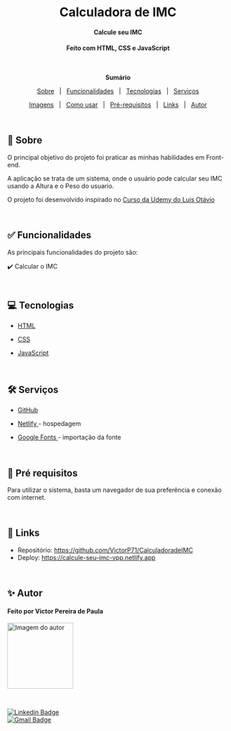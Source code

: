 <h1 align="center">Calculadora de IMC </h1>
<h4 align="center">Calcule seu IMC</h4>
<h4 align="center">Feito com HTML, CSS e JavaScript</h4>

 &#xa0;

**<p align="center">Sumário</p>**
<p align="center">
<a href="#dart-sobre">Sobre</a> &#xa0; | &#xa0;
<a href="#white_check_mark-funcionalidades">Funcionalidades</a> &#xa0; | &#xa0;
<a href="#computer-tecnologias">Tecnologias</a> &#xa0; | &#xa0;
<a href="#hammer_and_wrench-serviços">Serviços</a>
</p>
<p align="center">
<a href="#camera-imagens">Imagens</a> &#xa0; | &#xa0;
<a href="#orange_book-como-usar">Como usar</a> &#xa0; | &#xa0;
<a href="#scroll-pré-requisitos">Pré-requisitos</a> &#xa0; | &#xa0;
<a href="#link-links">Links</a> &#xa0; | &#xa0;
<a href="#sparkles-autor">Autor</a>
</p>

 &#xa0;
 
## :dart: Sobre
<p>O principal objetivo do projeto foi praticar as minhas habilidades em Front-end.</p>
<p>A aplicação se trata de um sistema, onde o usuário pode calcular seu IMC usando a Altura e o Peso do usuario.</p>

O projeto foi desenvolvido inspirado no <a href="https://www.udemy.com/course/curso-de-javascript-moderno-do-basico-ao-avancado/">Curso da Udemy do Luis Otávio</a> 

&#xa0;

## :white_check_mark: Funcionalidades
As principais funcionalidades do projeto são:

✔️ Calcular o IMC 

&#xa0;

## :computer: Tecnologias
* [HTML](https://developer.mozilla.org/pt-BR/docs/Web/HTML)

* [CSS](https://developer.mozilla.org/pt-BR/docs/Web/CSS)

* [JavaScript](https://developer.mozilla.org/pt-BR/docs/Web/JavaScript)

&#xa0;

## :hammer_and_wrench: Serviços
* <a href="https://github.com/">GitHub</a>

* <a href="https://www.netlify.com/">Netlify </a>- hospedagem

* <a href="https://fonts.google.com/">Google Fonts </a>- importação da fonte


&#xa0;

## :scroll: Pré requisitos
Para utilizar o sistema, basta um navegador de sua preferência e conexão com internet.

&#xa0;

## :link: Links
* Repositório: https://github.com/VictorP71/CalculadoradeIMC
* Deploy: https://calcule-seu-imc-vpp.netlify.app

&#xa0;

## :sparkles: Autor

<h4>Feito por Victor Pereira de Paula</h4>

<a href="https://github.com/VictorP71">
<img src="https://avatars.githubusercontent.com/u/110356999?v=4" width="150px" alt="Imagem do autor">
</a>

&#xa0;

[![Linkedin Badge](https://img.shields.io/badge/-Victor%20Pereira%20De%20Paula-blue?style=flat-square&logo=Linkedin&logoColor=white&link=https://www.linkedin.com/in/victor-pereira-de-paula/)](https://www.linkedin.com/in/victor-pereira-de-paula/)<br>
[![Gmail Badge](https://img.shields.io/badge/-victorpereiradepaula7@gmail.com-c14438?style=flat-square&logo=Gmail&logoColor=white&link=mailto:victorpereiradepaula7@gmail.com)](mailto:victorpereiradepaula7)
